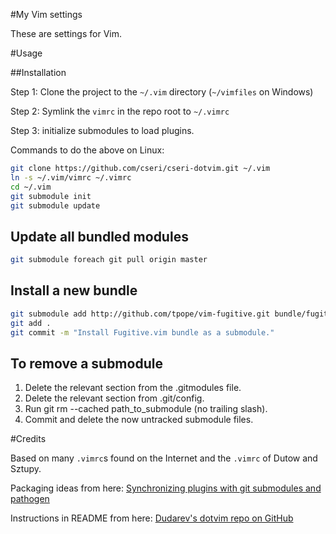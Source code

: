 #My Vim settings

These are settings for Vim.

#Usage

##Installation

Step 1: Clone the project to the `~/.vim` directory (`~/vimfiles` on Windows)

Step 2: Symlink the `vimrc` in the repo root to `~/.vimrc`

Step 3: initialize submodules to load plugins.

Commands to do the above on Linux:

```bash
git clone https://github.com/cseri/cseri-dotvim.git ~/.vim
ln -s ~/.vim/vimrc ~/.vimrc
cd ~/.vim
git submodule init
git submodule update
```

## Update all bundled modules

```bash
git submodule foreach git pull origin master
```

## Install a new bundle

```bash
git submodule add http://github.com/tpope/vim-fugitive.git bundle/fugitive
git add .
git commit -m "Install Fugitive.vim bundle as a submodule."
```

## To remove a submodule

1. Delete the relevant section from the .gitmodules file.
2. Delete the relevant section from .git/config.
3. Run git rm --cached path_to_submodule (no trailing slash).
4. Commit and delete the now untracked submodule files.

#Credits

Based on many `.vimrc`s found on the Internet and the `.vimrc` of Dutow and Sztupy.

Packaging ideas from here: [Synchronizing plugins with git submodules and pathogen](http://vimcasts.org/episodes/synchronizing-plugins-with-git-submodules-and-pathogen/)

Instructions in README from here: [Dudarev's dotvim repo on GitHub](https://github.com/dudarev/dotvim)


